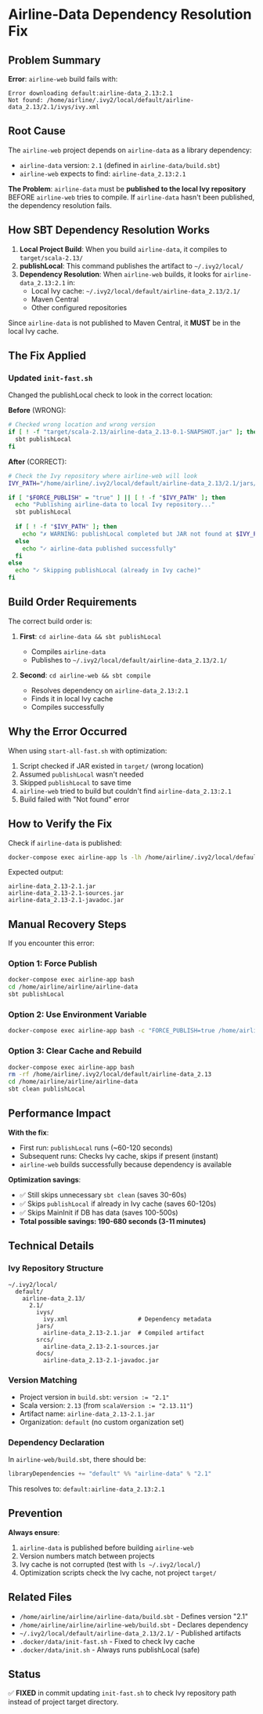 # Airline-Data Dependency Resolution Fix

## Problem Summary

**Error**: `airline-web` build fails with:
```
Error downloading default:airline-data_2.13:2.1
Not found: /home/airline/.ivy2/local/default/airline-data_2.13/2.1/ivys/ivy.xml
```

## Root Cause

The `airline-web` project depends on `airline-data` as a library dependency:
- `airline-data` version: `2.1` (defined in `airline-data/build.sbt`)
- `airline-web` expects to find: `airline-data_2.13:2.1`

**The Problem**: `airline-data` must be **published to the local Ivy repository** BEFORE `airline-web` tries to compile. If `airline-data` hasn't been published, the dependency resolution fails.

## How SBT Dependency Resolution Works

1. **Local Project Build**: When you build `airline-data`, it compiles to `target/scala-2.13/`
2. **publishLocal**: This command publishes the artifact to `~/.ivy2/local/`
3. **Dependency Resolution**: When `airline-web` builds, it looks for `airline-data_2.13:2.1` in:
   - Local Ivy cache: `~/.ivy2/local/default/airline-data_2.13/2.1/`
   - Maven Central
   - Other configured repositories

Since `airline-data` is not published to Maven Central, it **MUST** be in the local Ivy cache.

## The Fix Applied

### Updated `init-fast.sh`

Changed the publishLocal check to look in the correct location:

**Before** (WRONG):
```bash
# Checked wrong location and wrong version
if [ ! -f "target/scala-2.13/airline-data_2.13-0.1-SNAPSHOT.jar" ]; then
  sbt publishLocal
fi
```

**After** (CORRECT):
```bash
# Check the Ivy repository where airline-web will look
IVY_PATH="/home/airline/.ivy2/local/default/airline-data_2.13/2.1/jars/airline-data_2.13-2.1.jar"

if [ "$FORCE_PUBLISH" = "true" ] || [ ! -f "$IVY_PATH" ]; then
  echo "Publishing airline-data to local Ivy repository..."
  sbt publishLocal
  
  if [ ! -f "$IVY_PATH" ]; then
    echo "✗ WARNING: publishLocal completed but JAR not found at $IVY_PATH"
  else
    echo "✓ airline-data published successfully"
  fi
else
  echo "✓ Skipping publishLocal (already in Ivy cache)"
fi
```

## Build Order Requirements

The correct build order is:

1. **First**: `cd airline-data && sbt publishLocal`
   - Compiles `airline-data`
   - Publishes to `~/.ivy2/local/default/airline-data_2.13/2.1/`
   
2. **Second**: `cd airline-web && sbt compile`
   - Resolves dependency on `airline-data_2.13:2.1`
   - Finds it in local Ivy cache
   - Compiles successfully

## Why the Error Occurred

When using `start-all-fast.sh` with optimization:
1. Script checked if JAR existed in `target/` (wrong location)
2. Assumed `publishLocal` wasn't needed
3. Skipped `publishLocal` to save time
4. `airline-web` tried to build but couldn't find `airline-data_2.13:2.1`
5. Build failed with "Not found" error

## How to Verify the Fix

Check if `airline-data` is published:

```bash
docker-compose exec airline-app ls -lh /home/airline/.ivy2/local/default/airline-data_2.13/2.1/jars/
```

Expected output:
```
airline-data_2.13-2.1.jar
airline-data_2.13-2.1-sources.jar
airline-data_2.13-2.1-javadoc.jar
```

## Manual Recovery Steps

If you encounter this error:

### Option 1: Force Publish
```bash
docker-compose exec airline-app bash
cd /home/airline/airline/airline-data
sbt publishLocal
```

### Option 2: Use Environment Variable
```bash
docker-compose exec airline-app bash -c "FORCE_PUBLISH=true /home/airline/start-all-fast.sh"
```

### Option 3: Clear Cache and Rebuild
```bash
docker-compose exec airline-app bash
rm -rf /home/airline/.ivy2/local/default/airline-data_2.13
cd /home/airline/airline/airline-data
sbt clean publishLocal
```

## Performance Impact

**With the fix**:
- First run: `publishLocal` runs (~60-120 seconds)
- Subsequent runs: Checks Ivy cache, skips if present (instant)
- `airline-web` builds successfully because dependency is available

**Optimization savings**:
- ✅ Still skips unnecessary `sbt clean` (saves 30-60s)
- ✅ Skips `publishLocal` if already in Ivy cache (saves 60-120s)
- ✅ Skips MainInit if DB has data (saves 100-500s)
- **Total possible savings: 190-680 seconds (3-11 minutes)**

## Technical Details

### Ivy Repository Structure
```
~/.ivy2/local/
  default/
    airline-data_2.13/
      2.1/
        ivys/
          ivy.xml                    # Dependency metadata
        jars/
          airline-data_2.13-2.1.jar  # Compiled artifact
        srcs/
          airline-data_2.13-2.1-sources.jar
        docs/
          airline-data_2.13-2.1-javadoc.jar
```

### Version Matching
- Project version in `build.sbt`: `version := "2.1"`
- Scala version: `2.13` (from `scalaVersion := "2.13.11"`)
- Artifact name: `airline-data_2.13-2.1.jar`
- Organization: `default` (no custom organization set)

### Dependency Declaration
In `airline-web/build.sbt`, there should be:
```scala
libraryDependencies += "default" %% "airline-data" % "2.1"
```

This resolves to: `default:airline-data_2.13:2.1`

## Prevention

**Always ensure**:
1. `airline-data` is published before building `airline-web`
2. Version numbers match between projects
3. Ivy cache is not corrupted (test with `ls ~/.ivy2/local/`)
4. Optimization scripts check the Ivy cache, not project `target/`

## Related Files

- `/home/airline/airline/airline-data/build.sbt` - Defines version "2.1"
- `/home/airline/airline/airline-web/build.sbt` - Declares dependency
- `~/.ivy2/local/default/airline-data_2.13/2.1/` - Published artifacts
- `.docker/data/init-fast.sh` - Fixed to check Ivy cache
- `.docker/data/init.sh` - Always runs publishLocal (safe)

## Status

✅ **FIXED** in commit updating `init-fast.sh` to check Ivy repository path instead of project target directory.
